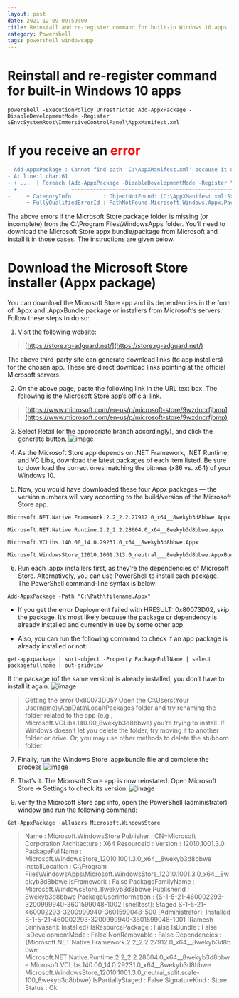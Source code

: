 ```yaml
---
layout: post
date: 2021-12-09 09:59:00
title: Reinstall and re-register command for built-in Windows 10 apps
category: Powershell
tags: powershell windowsapp
---
```

# Reinstall and re-register command for built-in Windows 10 apps
```
powershell -ExecutionPolicy Unrestricted Add-AppxPackage -DisableDevelopmentMode -Register $Env:SystemRoot\ImmersiveControlPanel\AppxManifest.xml

```
# If you receive an <span style="color:red">error</span>

```diff
- Add-AppxPackage : Cannot find path 'C:\AppXManifest.xml' because it does not exist.
- At line:1 char:61
- + ...  | Foreach {Add-AppxPackage -DisableDevelopmentMode -Register "$($_.I ...
- +                 ~~~~~~~~~~~~~~~~~~~~~~~~~~~~~~~~~~~~~~~~~~~~~~~~~~~~~~~~~
-     + CategoryInfo          : ObjectNotFound: (C:\AppXManifest.xml:String) [Add-AppxPackage], ItemNotFoundException
-     + FullyQualifiedErrorId : PathNotFound,Microsoft.Windows.Appx.PackageManager.Commands.AddAppxPackageCommand
```

The above errors if the Microsoft Store package folder is missing (or incomplete) from the C:\Program Files\WindowsApps folder. You’ll need to download the Microsoft Store appx bundle/package from Microsoft and install it in those cases. The instructions are given below.

# Download the Microsoft Store installer (Appx package)

You can download the Microsoft Store app and its dependencies in the form of .Appx and .AppxBundle package or installers from Microsoft’s servers. Follow these steps to do so:

1. Visit the following website:

> [https://store.rg-adguard.net/](https://store.rg-adguard.net/)

The above third-party site can generate download links (to app installers) for the chosen app. These are direct download links pointing at the official Microsoft servers.

2. On the above page, paste the following link in the URL text box. The following is the Microsoft Store app’s official link.

> [https://www.microsoft.com/en-us/p/microsoft-store/9wzdncrfjbmp](https://www.microsoft.com/en-us/p/microsoft-store/9wzdncrfjbmp)

3. Select Retail (or the appropriate branch accordingly), and click the generate button.
![image](https://user-images.githubusercontent.com/1507737/145414362-5c3cc380-a96b-442f-a8a1-2c2ac1b28886.png)

4. As the Microsoft Store app depends on .NET Framework, .NET Runtime, and VC Libs, download the latest packages of each item listed. Be sure to download the correct ones matching the bitness (x86 vs. x64) of your Windows 10.
5. Now, you would have downloaded these four Appx packages — the version numbers will vary according to the build/version of the Microsoft Store app.
```
Microsoft.NET.Native.Framework.2.2_2.2.27912.0_x64__8wekyb3d8bbwe.Appx

Microsoft.NET.Native.Runtime.2.2_2.2.28604.0_x64__8wekyb3d8bbwe.Appx

Microsoft.VCLibs.140.00_14.0.29231.0_x64__8wekyb3d8bbwe.Appx

Microsoft.WindowsStore_12010.1001.313.0_neutral___8wekyb3d8bbwe.AppxBundle
```

6. Run each .appx installers first, as they’re the dependencies of Microsoft Store. Alternatively, you can use PowerShell to install each package. The PowerShell command-line syntax is below:
```
Add-AppxPackage -Path "C:\Path\filename.Appx"
```
- If you get the error Deployment failed with HRESULT: 0x80073D02, skip the package. It’s most likely because the package or dependency is already installed and currently in use by some other app.

- Also, you can run the following command to check if an app package is already installed or not:
```
get-appxpackage | sort-object -Property PackageFullName | select packagefullname | out-gridview
```

If the package (of the same version) is already installed, you don’t have to install it again.
![image](https://user-images.githubusercontent.com/1507737/145414471-1c5578aa-16dc-4ec1-b37b-b11bb79cc510.png)

> Getting the error 0x80073D05?
> Open the C:\Users\(Your Username)\AppData\Local\Packages folder and try renaming the folder related to the app (e.g., Microsoft.VCLibs.140.00_8wekyb3d8bbwe) you’re trying to install. If Windows doesn’t let you delete the folder, try moving it to another folder or drive. Or, you may use other methods to delete the stubborn folder.

7. Finally, run the Windows Store .appxbundle file and complete the process
![image](https://user-images.githubusercontent.com/1507737/145415130-1e37c519-bb66-47e9-b73d-a64a5596b62c.png)

8. That’s it. The Microsoft Store app is now reinstated. Open Microsoft Store → Settings to check its version.
![image](https://user-images.githubusercontent.com/1507737/145415202-6393f085-01c2-4476-a985-228ab3ce0712.png)

9. verify the Microsoft Store app info, open the PowerShell (administrator) window and run the following command:
```
Get-AppxPackage -allusers Microsoft.WindowsStore
```
> Name                   : Microsoft.WindowsStore
> Publisher              : CN=Microsoft Corporation
> Architecture           : X64
> ResourceId             :
> Version                : 12010.1001.3.0
> PackageFullName        : Microsoft.WindowsStore_12010.1001.3.0_x64__8wekyb3d8bbwe
> InstallLocation        : C:\Program Files\WindowsApps\Microsoft.WindowsStore_12010.1001.3.0_x64__8wekyb3d8bbwe
> IsFramework            : False
> PackageFamilyName      : Microsoft.WindowsStore_8wekyb3d8bbwe
> PublisherId            : 8wekyb3d8bbwe
> PackageUserInformation : {S-1-5-21-460002293-3200999940-3601599048-1002 [shelltest]: Staged
> S-1-5-21-460002293-3200999940-3601599048-500 [Administrator]: Installed
> S-1-5-21-460002293-3200999940-3601599048-1001 [Ramesh Srinivasan]: Installed}
> IsResourcePackage      : False
> IsBundle               : False
> IsDevelopmentMode      : False
> NonRemovable           : False
> Dependencies           : {Microsoft.NET.Native.Framework.2.2_2.2.27912.0_x64__8wekyb3d8bbwe
> Microsoft.NET.Native.Runtime.2.2_2.2.28604.0_x64__8wekyb3d8bbwe
> Microsoft.VCLibs.140.00_14.0.29231.0_x64__8wekyb3d8bbwe
> Microsoft.WindowsStore_12010.1001.3.0_neutral_split.scale-100_8wekyb3d8bbwe}
> IsPartiallyStaged      : False
> SignatureKind          : Store
> Status                 : Ok
